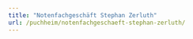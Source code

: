 ```yaml
---
title: "Notenfachgeschäft Stephan Zerluth"
url: /puchheim/notenfachgeschaeft-stephan-zerluth/
---
```

